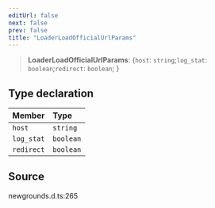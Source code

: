 ```yaml
---
editUrl: false
next: false
prev: false
title: "LoaderLoadOfficialUrlParams"
---
```


> **LoaderLoadOfficialUrlParams**: \{`host`: `string`;`log_stat`: `boolean`;`redirect`: `boolean`;  }

## Type declaration

| Member | Type |
| :------ | :------ |
| `host` | `string` |
| `log_stat` | `boolean` |
| `redirect` | `boolean` |

## Source

newgrounds.d.ts:265
